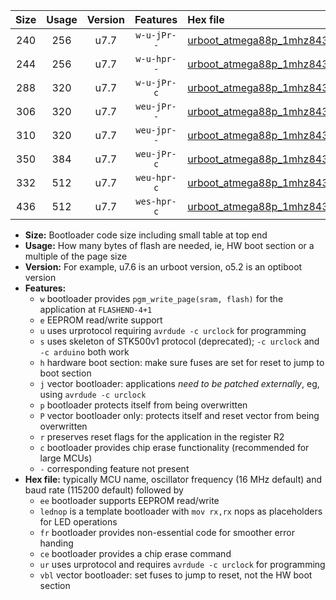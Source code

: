 |Size|Usage|Version|Features|Hex file|
|:-:|:-:|:-:|:-:|:--|
|240|256|u7.7|`w-u-jPr--`|[urboot_atmega88p_1mhz8432_115200bps_lednop_ur_vbl.hex](https://raw.githubusercontent.com/stefanrueger/urboot.hex/main/mcus/atmega88p/fcpu_1mhz8432/115200_bps/urboot_atmega88p_1mhz8432_115200bps_lednop_ur_vbl.hex)|
|244|256|u7.7|`w-u-hpr--`|[urboot_atmega88p_1mhz8432_115200bps_lednop_fr_ur.hex](https://raw.githubusercontent.com/stefanrueger/urboot.hex/main/mcus/atmega88p/fcpu_1mhz8432/115200_bps/urboot_atmega88p_1mhz8432_115200bps_lednop_fr_ur.hex)|
|288|320|u7.7|`w-u-jPr-c`|[urboot_atmega88p_1mhz8432_115200bps_lednop_fr_ce_ur_vbl.hex](https://raw.githubusercontent.com/stefanrueger/urboot.hex/main/mcus/atmega88p/fcpu_1mhz8432/115200_bps/urboot_atmega88p_1mhz8432_115200bps_lednop_fr_ce_ur_vbl.hex)|
|306|320|u7.7|`weu-jPr--`|[urboot_atmega88p_1mhz8432_115200bps_ee_lednop_ur_vbl.hex](https://raw.githubusercontent.com/stefanrueger/urboot.hex/main/mcus/atmega88p/fcpu_1mhz8432/115200_bps/urboot_atmega88p_1mhz8432_115200bps_ee_lednop_ur_vbl.hex)|
|310|320|u7.7|`weu-jpr--`|[urboot_atmega88p_1mhz8432_115200bps_ee_lednop_fr_ur_vbl.hex](https://raw.githubusercontent.com/stefanrueger/urboot.hex/main/mcus/atmega88p/fcpu_1mhz8432/115200_bps/urboot_atmega88p_1mhz8432_115200bps_ee_lednop_fr_ur_vbl.hex)|
|350|384|u7.7|`weu-jPr-c`|[urboot_atmega88p_1mhz8432_115200bps_ee_lednop_fr_ce_ur_vbl.hex](https://raw.githubusercontent.com/stefanrueger/urboot.hex/main/mcus/atmega88p/fcpu_1mhz8432/115200_bps/urboot_atmega88p_1mhz8432_115200bps_ee_lednop_fr_ce_ur_vbl.hex)|
|332|512|u7.7|`weu-hpr-c`|[urboot_atmega88p_1mhz8432_115200bps_ee_lednop_fr_ce_ur.hex](https://raw.githubusercontent.com/stefanrueger/urboot.hex/main/mcus/atmega88p/fcpu_1mhz8432/115200_bps/urboot_atmega88p_1mhz8432_115200bps_ee_lednop_fr_ce_ur.hex)|
|436|512|u7.7|`wes-hpr-c`|[urboot_atmega88p_1mhz8432_115200bps_ee_lednop_fr_ce.hex](https://raw.githubusercontent.com/stefanrueger/urboot.hex/main/mcus/atmega88p/fcpu_1mhz8432/115200_bps/urboot_atmega88p_1mhz8432_115200bps_ee_lednop_fr_ce.hex)|

- **Size:** Bootloader code size including small table at top end
- **Usage:** How many bytes of flash are needed, ie, HW boot section or a multiple of the page size
- **Version:** For example, u7.6 is an urboot version, o5.2 is an optiboot version
- **Features:**
  + `w` bootloader provides `pgm_write_page(sram, flash)` for the application at `FLASHEND-4+1`
  + `e` EEPROM read/write support
  + `u` uses urprotocol requiring `avrdude -c urclock` for programming
  + `s` uses skeleton of STK500v1 protocol (deprecated); `-c urclock` and `-c arduino` both work
  + `h` hardware boot section: make sure fuses are set for reset to jump to boot section
  + `j` vector bootloader: applications *need to be patched externally*, eg, using `avrdude -c urclock`
  + `p` bootloader protects itself from being overwritten
  + `P` vector bootloader only: protects itself and reset vector from being overwritten
  + `r` preserves reset flags for the application in the register R2
  + `c` bootloader provides chip erase functionality (recommended for large MCUs)
  + `-` corresponding feature not present
- **Hex file:** typically MCU name, oscillator frequency (16 MHz default) and baud rate (115200 default) followed by
  + `ee` bootloader supports EEPROM read/write
  + `lednop` is a template bootloader with `mov rx,rx` nops as placeholders for LED operations
  + `fr` bootloader provides non-essential code for smoother error handing
  + `ce` bootloader provides a chip erase command
  + `ur` uses urprotocol and requires `avrdude -c urclock` for programming
  + `vbl` vector bootloader: set fuses to jump to reset, not the HW boot section
